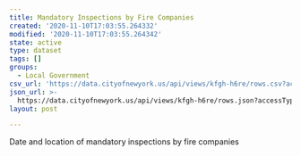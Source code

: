 ```yaml
---
title: Mandatory Inspections by Fire Companies
created: '2020-11-10T17:03:55.264332'
modified: '2020-11-10T17:03:55.264342'
state: active
type: dataset
tags: []
groups:
  - Local Government
csv_url: 'https://data.cityofnewyork.us/api/views/kfgh-h6re/rows.csv?accessType=DOWNLOAD'
json_url: >-
  https://data.cityofnewyork.us/api/views/kfgh-h6re/rows.json?accessType=DOWNLOAD
layout: post

---
```

Date and location of mandatory inspections by fire companies
